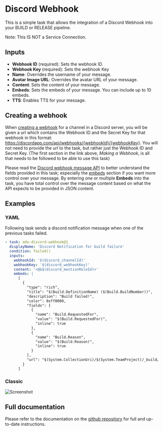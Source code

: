 # Discord Webhook

This is a simple task that allows the integration of a Discord Webhook into your BUILD or RELEASE pipeline.

Note: This IS NOT a Service Connection.

## Inputs
- **Webhook ID** (required): Sets the webhook ID.
- **Webhook Key** (required): Sets the webhook Key
- **Name**: Overrides the username of your message.
- **Avatar Image URL**: Overrides the avatar URL of your message.
- **Content**: Sets the content of your message.
- **Embeds**: Sets the embeds of your message. You can include up to 10 embeds.
- **TTS**: Enables TTS for your message.

## Creating a webhook
When [creating a webhook](https://support.discordapp.com/hc/en-us/articles/228383668-Intro-to-Webhooks) for a channel in a Discord server, you will be given a url which contains the Webhook ID and the Secret Key for that webhook in this format: https://discordapp.com/api/webhooks/{webhookId}/{webhookKey}.
You will not need to provide the url to the task, but rather just the Webhook ID and Secret Key.
(The first section in the link above, *Making a Webhook*, is all that needs to be followed to be able to use this task)

Please read the [Discord webhook message API](https://discordapp.com/developers/docs/resources/webhook#execute-webhook) to better understand the fields provided in this task; especially the [embeds](https://discordapp.com/developers/docs/resources/channel#embed-object) section if you want more control over your message.
By entering one or multiple **Embeds** into the task, you have total control over the message content based on what the API expects to be provided in JSON content.

## Examples
### YAML
Following task sends a discord notification message when one of the previous tasks failed.
```yaml
- task: ado-discord-webhook@1
  displayName: 'Discord Notification for build failure'
  condition: failed()
  inputs:
    webhookId: '$(discord_channelId)'
    webhookKey: '$(discord_webhookKey)'
    content: '<@&$(discord_mentionRoleId)>'
    embeds: |
      [
        {
          "type": "rich",
          "title": "$(Build.DefinitionName) ($(Build.BuildNumber))",
          "description": "Build failed!",
          "color": 0xff0000,
          "fields": [
            {
              "name": "Build.RequestedFor",
              "value": "$(Build.RequestedFor)",
              "inline": true
            },
            {
              "name": "Build.Reason",
              "value": "$(Build.Reason)",
              "inline": true
            }
          ],
          "url": "$(System.CollectionUri)/$(System.TeamProject)/_build/results?buildId=$(Build.BuildId)&view=logs"
        }
      ]
```

### Classic
![Screenshot](https://user-images.githubusercontent.com/11561820/50299671-2c619c00-0450-11e9-87c2-530e65e4d3ea.png)

## Full documentation
Please refer to the documentation on the [github repository](https://github.com/seraphx2/ado-discord-webhook) for full and up-to-date instructions.
